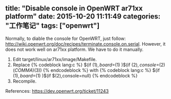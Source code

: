 title: "Disable console in OpenWRT ar71xx platform"
date: 2015-10-20 11:11:49
categories: "工作笔记"
tags: ["openwrt"]
---

Normally, to diable the console for OpenWRT, just follow: 
http://wiki.openwrt.org/doc/recipes/terminate.console.on.serial.
However, it does not work well on ar71xx platform. We have to do it manually.
1. Edit target/linux/ar71xx/image/Makefile.
2. Replace 
{% codeblock lang:c %}
$(if $(1),board=$(1) )$(if $(2),console=$(2)$(COMMA)$(3)) 
{% endcodeblock %}
with 
{% codeblock lang:c %}
$(if $(1),board=$(1) )$(if $(2),console=null)
{% endcodeblock %}
3. Recompile.

References:
https://dev.openwrt.org/ticket/11243
